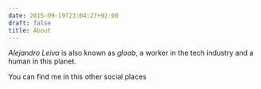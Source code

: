 ```yaml
---
date: 2015-09-19T23:04:27+02:00
draft: false
title: About
---
```


*Alejandro Leiva* is also known as *gloob*, a worker in the tech industry and a human in this planet.

You can find me in this other social places

<div id="social">
<a href="https://github.com/gloob"><div class="genericon genericon-github"></div></a>
<a href="https://twitter.com/gloob"><div class="genericon genericon-twitter"></div></a>
<a href="https://www.facebook.com/alejandro.leiva.9"><div class="genericon genericon-facebook"></div></a>
<a href="https://flickr.com/people/gloob"><div class="genericon genericon-flickr"></div></a>
<a href="https://www.linkedin.com/in/alejandroleiva"><div class="genericon genericon-linkedin"></div></a>
<a href="https://www.openhub.net/accounts/23204?ref=Detailed"><div class="genericon genericon-shuffle"></div></a>
</div>
